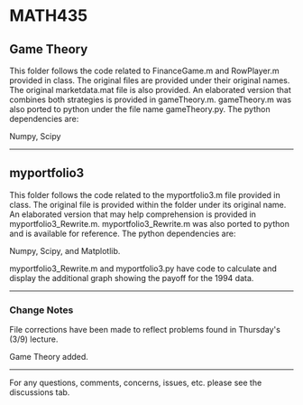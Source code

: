 # MATH435

## Game Theory

This folder follows the code related to FinanceGame.m and RowPlayer.m provided in class. The original files are provided under their original names. The original marketdata.mat file is also provided.
An elaborated version that combines both strategies is provided in gameTheory.m.
gameTheory.m was also ported to python under the file name gameTheory.py. The python dependencies are:

Numpy, Scipy

---

## myportfolio3

This folder follows the code related to the myportfolio3.m file provided in class. The original file is provided within the folder under its original name.
An elaborated version that may help comprehension is provided in myportfolio3_Rewrite.m.
myportfolio3_Rewrite.m was also ported to python and is available for reference. The python dependencies are:

Numpy, Scipy, and Matplotlib.

myportfolio3_Rewrite.m and myportfolio3.py have code to calculate and display the additional graph showing the payoff for the 1994 data.

---

### Change Notes

File corrections have been made to reflect problems found in Thursday's (3/9) lecture.

Game Theory added.

---

For any questions, comments, concerns, issues, etc. please see the discussions tab.
